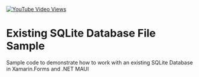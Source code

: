 [![YouTube Video Views](https://img.shields.io/youtube/views/ftDq-leq5OM?style=social)](https://www.youtube.com/watch?v=ftDq-leq5OM)

# Existing SQLite Database File Sample
Sample code to demonstrate how to work with an existing SQLite Database in Xamarin.Forms and .NET MAUI
